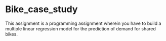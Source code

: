 # Bike_case_study
This assignment is a programming assignment wherein you have to build a multiple linear regression model for the prediction of demand for shared bikes. 
